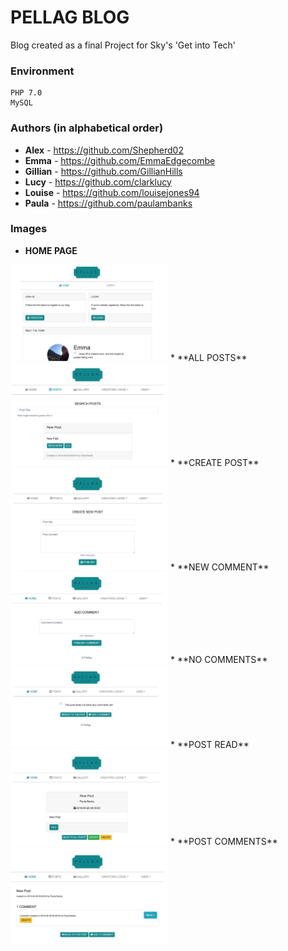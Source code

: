 # PELLAG BLOG

Blog created as a final Project for Sky's 'Get into Tech'

### Environment

```
PHP 7.0
MySQL
```

### Authors (in alphabetical order)

* **Alex** - https://github.com/Shepherd02
* **Emma** - https://github.com/EmmaEdgecombe
* **Gillian** - https://github.com/GillianHills
* **Lucy** - https://github.com/clarklucy
* **Louise** - https://github.com/louisejones94
* **Paula** - https://github.com/paulambanks

### Images

* **HOME PAGE**
<img src=https://github.com/EmmaEdgecombe/Pellag/blob/master/PELLAG-screenshots/Home-page.png width="50%">
* **ALL POSTS**
<img src=https://github.com/EmmaEdgecombe/Pellag/blob/master/PELLAG-screenshots/all-post-list.png width="50%">
* **CREATE POST**
<img src=https://github.com/EmmaEdgecombe/Pellag/blob/master/PELLAG-screenshots/create-post.png width="50%">
* **NEW COMMENT**
<img src=https://github.com/EmmaEdgecombe/Pellag/blob/master/PELLAG-screenshots/new-comment.png width="50%">
* **NO COMMENTS**
<img src=https://github.com/EmmaEdgecombe/Pellag/blob/master/PELLAG-screenshots/no-comments.png width="50%">
* **POST READ**
<img src=https://github.com/EmmaEdgecombe/Pellag/blob/master/PELLAG-screenshots/post-read.png width="50%">
* **POST COMMENTS**
<img src=https://github.com/EmmaEdgecombe/Pellag/blob/master/PELLAG-screenshots/post-somments.png width="50%">
